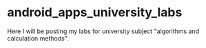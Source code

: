 # android_apps_university_labs

Here I will be posting my labs for university subject "algorithms and calculation methods".
